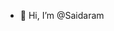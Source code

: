 - 👋 Hi, I’m @Saidaram

<!---
Saidaram/Saidaram is a ✨ special ✨ repository because its `README.md` (this file) appears on your GitHub profile.
You can click the Preview link to take a look at your changes.
--->
